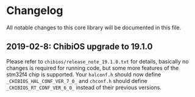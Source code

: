 # Changelog
All notable changes to this core library will be documented in this file.


## 2019-02-8: ChibiOS upgrade to 19.1.0
Please refer to `chibios/release_note_19.1.0.txt` for details, basically no changes is required for running code, but some more features of the stm32f4 chip is supported.
Your `halconf.h` should now define `_CHIBIOS_HAL_CONF_VER_7_0_` and `chconf.h` should define `_CHIBIOS_RT_CONF_VER_6_0_` instead of their previous versions.

